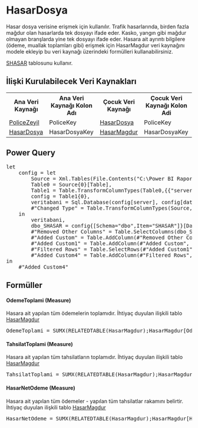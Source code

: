 <h1>HasarDosya</h1>
Hasar dosya verisine erişmek için kullanılır. Trafik hasarlarında, birden fazla mağdur olan hasarlarda tek dosyayı ifade eder. Kasko, yangın gibi mağdur olmayan branşlarda yine tek dosyayı ifade eder. Hasara ait ayrıntı bilgilere (ödeme, muallak toplamları gibi) erişmek için HasarMagdur veri kaynağını modele ekleyip bu veri kaynağı üzerindeki formülleri kullanabilirsiniz.

<a href="../Tablolar/SHASAR.md">SHASAR</a> tablosunu kullanır.

<h2>İlişki Kurulabilecek Veri Kaynakları</h2>
<table>
<tr>
<th>Ana Veri Kaynağı</th>
<th>Ana Veri Kaynağı Kolon Adı</th>
<th>Çocuk Veri Kaynağı</th>
<th>Çocuk Veri Kaynağı Kolon Adi</th>
</tr>
<tr>
<td><a href="../VeriKaynaklari/PoliceZeyil.md">PoliceZeyil</a></td>
<td>PoliceKey</td>
<td><a href="../VeriKaynaklari/HasarDosya.md">HasarDosya</a></td>
<td>PoliceKey</td>
</tr>
<tr>
<td><a href="../VeriKaynaklari/HasarDosya.md">HasarDosya</a></td>
<td>HasarDosyaKey</td>
<td><a href="../VeriKaynaklari/HasarMagdur.md">HasarMagdur</a></td>
<td>HasarDosyaKey</td>
</tr>
</table>


<h2>Power Query</h2>
<pre>
let
    config = let
        Source = Xml.Tables(File.Contents("C:\Power BI Raporlar\config.xml")),
        Table0 = Source{0}[Table],
        Table1 = Table.TransformColumnTypes(Table0,{{"server", type text}, {"database", type text}}),
        config = Table1{0},
        veritabani = Sql.Database(config[server], config[database]),
        #"Changed Type" = Table.TransformColumnTypes(Source,{{"server", type text}, {"database", type text}})
    in
        veritabani,
        dbo_SHASAR = config{[Schema="dbo",Item="SHASAR"]}[Data],
        #"Removed Other Columns" = Table.SelectColumns(dbo_SHASAR,{"HYIL", "HACENTA", "HBRANS", "HPOLICE_NO", "HTECDIT_NO", "HKOD", "HILKODU", "HDOSYA_NO", "HHTARIH", "HIHBAR_TAR", "FHASNO", "HZEYL_NO"}),
        #"Added Custom" = Table.AddColumn(#"Removed Other Columns", "PoliceKey", each [HACENTA]&"_"&[HBRANS]&"_"&[HPOLICE_NO]&"_"&[HTECDIT_NO]&"_"&[HZEYL_NO]),
        #"Added Custom1" = Table.AddColumn(#"Added Custom", "HasarKey", each [HKOD]&"_"&[HILKODU]&"_"&[HDOSYA_NO]&"_"&[FHASNO]),
        #"Filtered Rows" = Table.SelectRows(#"Added Custom1", each ([FHASNO] = "    " or [FHASNO] = "0001")),
        #"Added Custom4" = Table.AddColumn(#"Filtered Rows", "HasarDosyaKey", each [HKOD]&"_"&[HILKODU]&"_"&[HDOSYA_NO])        
in
    #"Added Custom4"
</pre>

<h2>Formüller</h2>

<h4>OdemeToplami (Measure)</h4>
Hasara ait yapılan tüm ödemelerin toplamıdır. İhtiyaç duyulan ilişkili tablo <a href="../VeriKaynaklari/HasarMagdur.md">HasarMagdur</a>
<pre>OdemeToplami = SUMX(RELATEDTABLE(HasarMagdur);HasarMagdur[OdemeToplami])</pre>

<h4>TahsilatToplami (Measure)</h4>
Hasara ait yapılan tüm tahsilatların toplamıdır. İhtiyaç duyulan ilişkili tablo <a href="../VeriKaynaklari/HasarMagdur.md">HasarMagdur</a>
<pre>TahsilatToplami = SUMX(RELATEDTABLE(HasarMagdur);HasarMagdur[TahsilatToplami])</pre>

<h4>HasarNetOdeme (Measure)</h4>
Hasara ait yapılan tüm ödemeler - yapılan tüm tahsilatlar rakamını belirtir. İhtiyaç duyulan ilişkili tablo <a href="../VeriKaynaklari/HasarMagdur.md">HasarMagdur</a>
<pre>HasarNetOdeme = SUMX(RELATEDTABLE(HasarMagdur);HasarMagdur[HasarNetOdeme])</pre>


